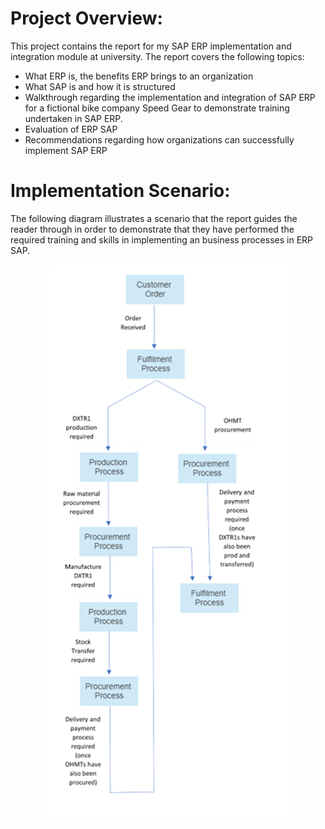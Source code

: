 # Project Overview:
This project contains the report for my SAP ERP implementation and integration module at university.
The report covers the following topics:
- What ERP is, the benefits ERP brings to an organization
- What SAP is and how it is structured
- Walkthrough regarding the implementation and integration of SAP ERP for a fictional bike company Speed Gear to demonstrate training undertaken in SAP ERP.
- Evaluation of ERP SAP
- Recommendations regarding how organizations can successfully implement SAP ERP

# Implementation Scenario:
The following diagram illustrates a scenario that the report guides the reader through in order to demonstrate that they have performed the required training and skills in implementing an business processes in ERP SAP.
<p align="center">
    <img src="ImplementationDiagram.png" alt="Diagram">
</p>


